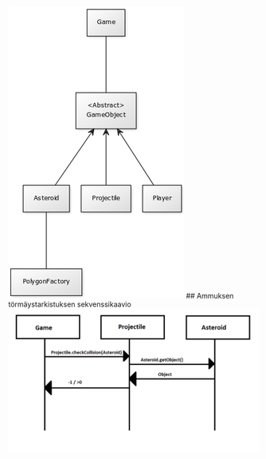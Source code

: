 <img src="https://github.com/KalliMiika/ot-harjoitusty-/blob/master/dokumentointi/images/luokkakaavio.png">
## Ammuksen törmäystarkistuksen sekvenssikaavio
<img src="https://github.com/KalliMiika/ot-harjoitusty-/blob/master/dokumentointi/images/projectileCollisionDetection.png">
